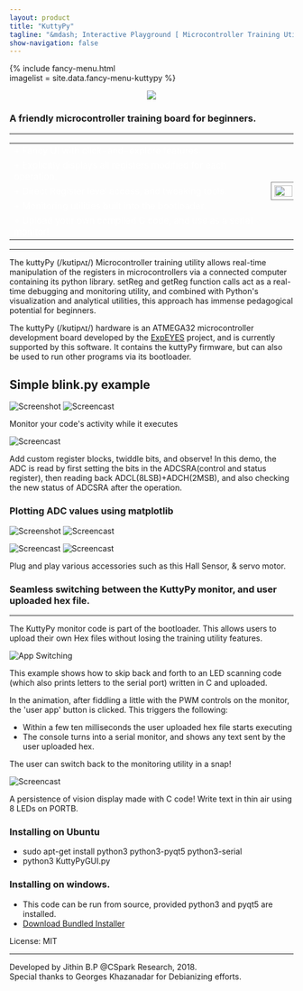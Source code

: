 ```yaml
---
layout: product
title: "KuttyPy"
tagline: "&mdash; Interactive Playground [ Microcontroller Training Utility ] &mdash;"
show-navigation: false
---
```


{% include fancy-menu.html  
imagelist = site.data.fancy-menu-kuttypy
%}


<div style="text-align:center"><img src ="assets/images/kuttypy/main.gif" /></div>


### A friendly microcontroller training board for beginners.
---

<table style="color:white;">
  <tr>
    <td>+ Fancy UI with click-and-explore features.</td>
    <td></td>
    <td rowspan="5"><img src="assets/images/kuttypy/pov_display.webp" style="width:100%;padding:5px;border:1px solid gray;"/></td>
  </tr>
  <tr>
    <td>+ Explicitly displays all registers modified for each operation.</td>
  </tr>
  <tr>
    <td>+ Direct Register level access, and tweaking tools.</td>
  </tr>
  <tr>
    <td>+ Monitoring utilities built into the bootloader.</td>
  </tr>
  <tr>
    <td>+ Upload your own compiled C code, and use as a serial monitor!</td>
  </tr>

</table>

---
The kuttyPy (/kʊtipʌɪ/) Microcontroller training utility allows real-time manipulation of the registers in microcontrollers via a connected computer containing its python library.  setReg and getReg function calls act as a real-time debugging and monitoring utility, and combined with Python's visualization and analytical utilities, this approach has immense pedagogical potential for beginners. 

The kuttyPy (/kʊtipʌɪ/) hardware is an ATMEGA32 microcontroller development board developed by the [ExpEYES](http://expeyes.in) project, and is currently supported by this software. It contains the kuttyPy firmware, but can also be used to run other programs via its bootloader.

## Simple blink.py example
![Screenshot](assets/images/kuttypy/blink.gif?raw=true "Write Python code to blink all of PORT D") ![Screencast](assets/images/kuttypy/monitor.gif?raw=true "Monitor your code!")

Monitor your code's activity while it executes

![Screencast](assets/images/kuttypy/custom_registers.gif?raw=true "Add Register widgets, twiddle bits, and see what happens!")

Add custom register blocks, twiddle bits, and observe!
In this demo, the ADC is read by first setting the bits in the ADCSRA(control and status register), then reading back ADCL(8LSB)+ADCH(2MSB), and also checking the new status of ADCSRA after the operation.

### Plotting ADC values using matplotlib
![Screenshot](assets/images/kuttypy/code.gif?raw=true "Recording of the ADC logging example") ![Screencast](assets/images/kuttypy/monitor.gif?raw=true "Monitor your code!")

![Screencast](assets/images/kuttypy/hall_sensor.webp?raw=true "Hall sensor!") ![Screencast](assets/images/kuttypy/servo_motor.webp?raw=true "Hall sensor!")

Plug and play various accessories such as this Hall Sensor, & servo motor.

### Seamless switching between the KuttyPy monitor, and user uploaded hex file.
---
The KuttyPy monitor code is part of the bootloader. This allows users to upload their own Hex files without losing the training utility features.

![App Switching](assets/images/kuttypy/switch.gif?raw=true "App Switching")

This example shows how to skip back and forth to an LED scanning code (which also prints letters to the serial port) written in C and uploaded.

In the animation, after fiddling a little with the PWM controls on the monitor, the 'user app' button is clicked. This triggers the following:
+ Within a few ten milliseconds the user uploaded hex file starts executing
+ The console turns into a serial monitor, and shows any text sent by the user uploaded hex.

The user can switch back to the monitoring utility in a snap!

![Screencast](assets/images/kuttypy/pov_display.webp?raw=true "POV display!")

A persistence of vision display made with C code! Write text in thin air using 8 LEDs on PORTB.

### Installing on Ubuntu
+ sudo apt-get install python3 python3-pyqt5 python3-serial
+ python3 KuttyPyGUI.py

### Installing on windows.
+ This code can be run from source, provided python3 and pyqt5 are installed.
+ [Download Bundled Installer](https://drive.google.com/uc?export=download&id=1giJuDNIql8X5oaIcOLFACXD05-hmkBAy)



License: MIT



---
Developed by Jithin B.P @CSpark Research, 2018.  
Special thanks to Georges Khazanadar for Debianizing efforts.

